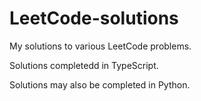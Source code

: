 # LeetCode-solutions

My solutions to various LeetCode problems.

Solutions completedd in TypeScript.

Solutions may also be completed in Python.
